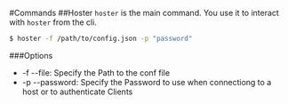 #Commands
##Hoster
`hoster` is the main command. You use it to interact with `hoster` from the cli.
```bash
$ hoster -f /path/to/config.json -p "password"
```
###Options
- -f --file: Specify the Path to the conf file
- -p --password: Specify the Password to use when connectiong to a host or to authenticate Clients
